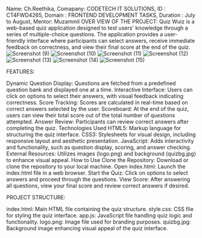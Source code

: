 Name: Ch.Reethika,
Comapany: CODETECH IT SOLUTIONS, 
ID : CT4FWD4265, 
Domain : FRONTEND DEVELOPMENT TASKS, 
Duration : July to August,
Mentor: Muzammil
OVER VIEW OF THE PROJECT:
Quiz Wuiz is a web-based quiz application designed to test users' knowledge through a series of multiple-choice questions. The application provides a user-friendly interface where participants can select answers, receive immediate feedback on correctness, and view their final score at the end of the quiz.
![Screenshot (9)](https://github.com/user-attachments/assets/97e5ae70-e288-4dbc-995e-731e7a334806)
![Screenshot (10)](https://github.com/user-attachments/assets/e0516c1d-4b08-4ee5-8eaf-d43d9f6b2e7f)
![Screenshot (11)](https://github.com/user-attachments/assets/330d5a05-495a-4c43-8a0b-0698f555b651)
![Screenshot (12)](https://github.com/user-attachments/assets/6b7ef5b4-7d85-46ef-8e90-a8164ca5cc26)
![Screenshot (13)](https://github.com/user-attachments/assets/76365f3e-68ad-4ac5-ac7f-f7f3449102a2)
![Screenshot (14)](https://github.com/user-attachments/assets/dcef4578-4b8c-46cd-9d71-c37cad7a47c3)
![Screenshot (15)](https://github.com/user-attachments/assets/b9fbc49f-302c-4650-a504-0b1afaa09f03)




FEATURES:

Dynamic Question Display: Questions are fetched from a predefined question bank and displayed one at a time.
Interactive Interface: Users can click on options to select their answers, with visual feedback indicating correctness.
Score Tracking: Scores are calculated in real-time based on correct answers selected by the user.
Scoreboard: At the end of the quiz, users can view their total score out of the total number of questions attempted.
Answer Review: Participants can review correct answers after completing the quiz.
Technologies Used
HTML5: Markup language for structuring the quiz interface.
CSS3: Stylesheets for visual design, including responsive layout and aesthetic presentation.
JavaScript: Adds interactivity and functionality, such as question display, scoring, and answer checking.
External Resources: Utilizes images (logo.png) and background (quizbg.jpg) to enhance visual appeal.
How to Use
Clone the Repository: Download or clone the repository to your local machine.
Open index.html: Launch the index.html file in a web browser.
Start the Quiz: Click on options to select answers and proceed through the questions.
View Score: After answering all questions, view your final score and review correct answers if desired.

PROJECT STRUCTURE:

index.html: Main HTML file containing the quiz structure.
style.css: CSS file for styling the quiz interface.
app.js: JavaScript file handling quiz logic and functionality.
logo.png: Image file used for branding purposes.
quizbg.jpg: Background image enhancing visual appeal of the quiz interface.
